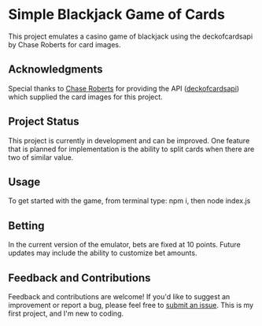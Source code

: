 # Simple Blackjack Game of Cards

This project emulates a casino game of blackjack using the deckofcardsapi by Chase Roberts for card images.

## Acknowledgments

Special thanks to [Chase Roberts](https://github.com/crobertsbmw) for providing the API ([deckofcardsapi](https://deckofcardsapi.com/)) which supplied the card images for this project.

## Project Status

This project is currently in development and can be improved. One feature that is planned for implementation is the ability to split cards when there are two of similar value.

## Usage

To get started with the game, from terminal type: npm i, then node index.js

## Betting

In the current version of the emulator, bets are fixed at 10 points. Future updates may include the ability to customize bet amounts.

## Feedback and Contributions

Feedback and contributions are welcome! If you'd like to suggest an improvement or report a bug, please feel free to [submit an issue](https://github.com/fvaamonde/BlackJack/issues).
This is my first project, and I'm new to coding. 

